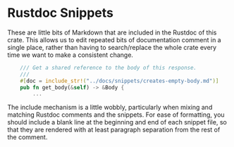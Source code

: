 # Rustdoc Snippets

These are little bits of Markdown that are included in the Rustdoc of this crate. This allows us to
edit repeated bits of documentation comment in a single place, rather than having to search/replace
the whole crate every time we want to make a consistent change.

```rust
    /// Get a shared reference to the body of this response.
    ///
    #[doc = include_str!("../docs/snippets/creates-empty-body.md")]
    pub fn get_body(&self) -> &Body {
        ...
```

The include mechanism is a little wobbly, particularly when mixing and matching Rustdoc comments and
the snippets. For ease of formatting, you should include a blank line at the beginning and end of
each snippet file, so that they are rendered with at least paragraph separation from the rest of the
comment.
